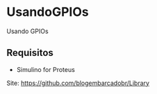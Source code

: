 # UsandoGPIOs
Usando GPIOs


## Requisitos

- Simulino for Proteus

Site: https://github.com/blogembarcadobr/Library